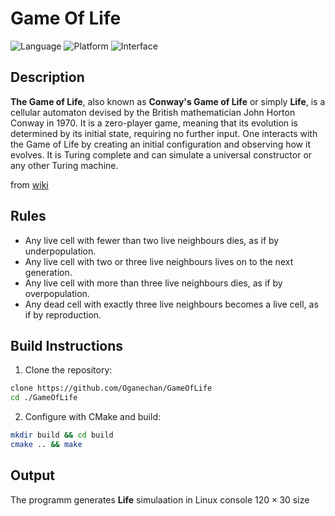 # Game Of Life

![Language](https://img.shields.io/badge/Language-C++-blue?style=for-the-badge&logo=cplusplus)
![Platform](https://img.shields.io/badge/Platform-Linux_only-red?style=for-the-badge&logo=linux)
![Interface](https://img.shields.io/badge/Interface-Console-black?style=for-the-badge)

## Description

**The Game of Life**, also known as **Conway's Game of Life** or simply **Life**, is a cellular automaton devised by the British mathematician John Horton Conway in 1970. It is a zero-player game, meaning that its evolution is determined by its initial state, requiring no further input. One interacts with the Game of Life by creating an initial configuration and observing how it evolves. It is Turing complete and can simulate a universal constructor or any other Turing machine.

from [wiki](https://en.wikipedia.org/wiki/Conway%27s_Game_of_Life)

## Rules

- Any live cell with fewer than two live neighbours dies, as if by underpopulation.
- Any live cell with two or three live neighbours lives on to the next generation.
- Any live cell with more than three live neighbours dies, as if by overpopulation.
- Any dead cell with exactly three live neighbours becomes a live cell, as if by reproduction.

## Build Instructions

1. Clone the repository:
```bash
clone https://github.com/Oganechan/GameOfLife
cd ./GameOfLife
```
2. Configure with CMake and build:
```bash
mkdir build && cd build
cmake .. && make
```

## Output

The programm generates **Life** simulaation in Linux console $120\times30$ size
